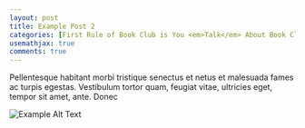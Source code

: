 ```yaml
---
layout: post
title: Example Post 2
categories: [First Rule of Book Club is You <em>Talk</em> About Book Club]
usemathjax: true
comments: true
---
```


Pellentesque habitant morbi tristique senectus et netus et malesuada fames ac turpis egestas. Vestibulum tortor quam, feugiat vitae, ultricies eget, tempor sit amet, ante. Donec 

![Example Alt Text](/images/Van-Gogh-2.jpg)

